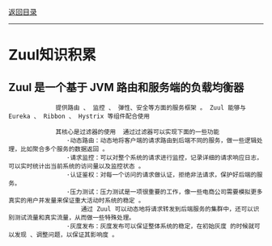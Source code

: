 <p>
    <a href="#" onclick="refreshContent('springcloud')">返回目录</a>
</p>

---

# Zuul知识积累

## Zuul 是一个基于 JVM 路由和服务端的负载均衡器

                 提供路由 、 监控 、 弹性、安全等方面的服务框架 。 Zuul 能够与 Eureka 、 Ribbon 、 Hystrix 等组件配合使用
                 
                 其核心是过滤器的使用  通过过滤器可以实现下面的一些功能
                    ·动态路由：动态地将客户端的请求路由到后端不同的服务，做一些逻辑处理，比如聚合多个服务的数据返回 。
                    ·请求监控：可以对整个系统的请求进行监控，记录详细的请求响应日志，可以实时统计出当前系统的访问量以及监控状态 。
                    ·认证鉴权：对每一个访问的请求做认证，拒绝非法请求，保护好后端的服务。
                    ·压力测试：压力测试是一项很重要的工作，像一些电商公司需要模拟更多真实的用户并发量来保证重大活动时系统的稳定 。 
                        通过 Zuul 可以动态地将请求转发到后端服务的集群中，还可以识别测试流量和真实流量，从而做一些特殊处理。
                    ·灰度发布：灰度发布可以保证整体系统的稳定，在初始灰度 的时候就可以发现 、调整问题，以保证其影响度 。

